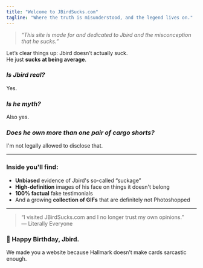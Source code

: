```yaml
---
title: "Welcome to JBirdSucks.com"
tagline: "Where the truth is misunderstood, and the legend lives on."
---
```


> _“This site is made for and dedicated to Jbird and the misconception that he sucks.”_

Let’s clear things up: Jbird doesn’t actually suck.  
He just **sucks at being average**.  

### *Is Jbird real?*
Yes.  

### *Is he myth?*
Also yes.  

### *Does he own more than one pair of cargo shorts?*
I'm not legally allowed to disclose that.

---

### Inside you'll find:
- **Unbiased** evidence of Jbird's so-called “suckage”  
- **High-definition** images of his face on things it doesn't belong  
- **100% factual** fake testimonials  
- And a growing **collection of GIFs** that are definitely not Photoshopped

---

> “I visited JBirdSucks.com and I no longer trust my own opinions.”  
> — Literally Everyone

### 🎉 Happy Birthday, Jbird.  
We made you a website because Hallmark doesn’t make cards sarcastic enough.